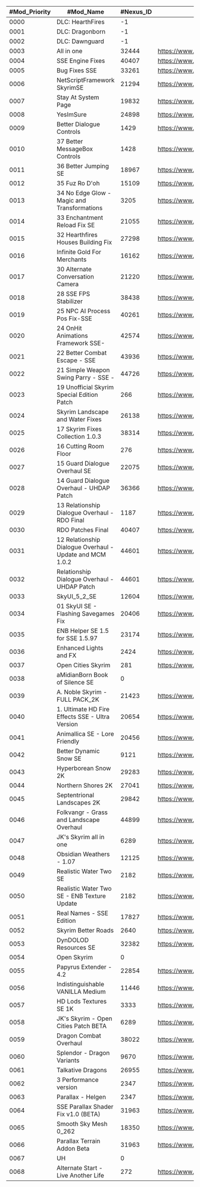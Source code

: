 <table>
<thead>
<tr>
<th>#Mod_Priority</th>
<th>#Mod_Name</th>
<th>#Nexus_ID</th>
<th>#Mod_Nexus_URL</th>
</tr>
</thead>
<tbody>
<tr>
<td>0000</td>
<td>DLC: HearthFires</td>
<td>-1</td>
<td></td>
</tr>
<tr>
<td>0001</td>
<td>DLC: Dragonborn</td>
<td>-1</td>
<td></td>
</tr>
<tr>
<td>0002</td>
<td>DLC: Dawnguard</td>
<td>-1</td>
<td></td>
</tr>
<tr>
<td>0003</td>
<td>All in one</td>
<td>32444</td>
<td><a href="https://www.nexusmods.com/skyrimspecialedition/mods/32444">https://www.nexusmods.com/skyrimspecialedition/mods/32444</a></td>
</tr>
<tr>
<td>0004</td>
<td>SSE Engine Fixes</td>
<td>40407</td>
<td><a href="https://www.nexusmods.com/skyrimspecialedition/mods/40407">https://www.nexusmods.com/skyrimspecialedition/mods/40407</a></td>
</tr>
<tr>
<td>0005</td>
<td>Bug Fixes SSE</td>
<td>33261</td>
<td><a href="https://www.nexusmods.com/skyrimspecialedition/mods/33261">https://www.nexusmods.com/skyrimspecialedition/mods/33261</a></td>
</tr>
<tr>
<td>0006</td>
<td>NetScriptFramework SkyrimSE</td>
<td>21294</td>
<td><a href="https://www.nexusmods.com/skyrimspecialedition/mods/21294">https://www.nexusmods.com/skyrimspecialedition/mods/21294</a></td>
</tr>
<tr>
<td>0007</td>
<td>Stay At System Page</td>
<td>19832</td>
<td><a href="https://www.nexusmods.com/skyrimspecialedition/mods/19832">https://www.nexusmods.com/skyrimspecialedition/mods/19832</a></td>
</tr>
<tr>
<td>0008</td>
<td>YesImSure</td>
<td>24898</td>
<td><a href="https://www.nexusmods.com/skyrimspecialedition/mods/24898">https://www.nexusmods.com/skyrimspecialedition/mods/24898</a></td>
</tr>
<tr>
<td>0009</td>
<td>Better Dialogue Controls</td>
<td>1429</td>
<td><a href="https://www.nexusmods.com/skyrimspecialedition/mods/1429">https://www.nexusmods.com/skyrimspecialedition/mods/1429</a></td>
</tr>
<tr>
<td>0010</td>
<td>37 Better MessageBox Controls</td>
<td>1428</td>
<td><a href="https://www.nexusmods.com/skyrimspecialedition/mods/1428">https://www.nexusmods.com/skyrimspecialedition/mods/1428</a></td>
</tr>
<tr>
<td>0011</td>
<td>36 Better Jumping SE</td>
<td>18967</td>
<td><a href="https://www.nexusmods.com/skyrimspecialedition/mods/18967">https://www.nexusmods.com/skyrimspecialedition/mods/18967</a></td>
</tr>
<tr>
<td>0012</td>
<td>35 Fuz Ro D&#39;oh</td>
<td>15109</td>
<td><a href="https://www.nexusmods.com/skyrimspecialedition/mods/15109">https://www.nexusmods.com/skyrimspecialedition/mods/15109</a></td>
</tr>
<tr>
<td>0013</td>
<td>34 No Edge Glow - Magic and Transformations</td>
<td>3205</td>
<td><a href="https://www.nexusmods.com/skyrimspecialedition/mods/3205">https://www.nexusmods.com/skyrimspecialedition/mods/3205</a></td>
</tr>
<tr>
<td>0014</td>
<td>33 Enchantment Reload Fix SE</td>
<td>21055</td>
<td><a href="https://www.nexusmods.com/skyrimspecialedition/mods/21055">https://www.nexusmods.com/skyrimspecialedition/mods/21055</a></td>
</tr>
<tr>
<td>0015</td>
<td>32 Hearthfires Houses Building Fix</td>
<td>27298</td>
<td><a href="https://www.nexusmods.com/skyrimspecialedition/mods/27298">https://www.nexusmods.com/skyrimspecialedition/mods/27298</a></td>
</tr>
<tr>
<td>0016</td>
<td>Infinite Gold For Merchants</td>
<td>16162</td>
<td><a href="https://www.nexusmods.com/skyrimspecialedition/mods/16162">https://www.nexusmods.com/skyrimspecialedition/mods/16162</a></td>
</tr>
<tr>
<td>0017</td>
<td>30 Alternate Conversation Camera</td>
<td>21220</td>
<td><a href="https://www.nexusmods.com/skyrimspecialedition/mods/21220">https://www.nexusmods.com/skyrimspecialedition/mods/21220</a></td>
</tr>
<tr>
<td>0018</td>
<td>28 SSE FPS Stabilizer</td>
<td>38438</td>
<td><a href="https://www.nexusmods.com/skyrimspecialedition/mods/38438">https://www.nexusmods.com/skyrimspecialedition/mods/38438</a></td>
</tr>
<tr>
<td>0019</td>
<td>25 NPC AI Process Pos Fix-SSE</td>
<td>40261</td>
<td><a href="https://www.nexusmods.com/skyrimspecialedition/mods/40261">https://www.nexusmods.com/skyrimspecialedition/mods/40261</a></td>
</tr>
<tr>
<td>0020</td>
<td>24 OnHit Animations Framework SSE-</td>
<td>42574</td>
<td><a href="https://www.nexusmods.com/skyrimspecialedition/mods/42574">https://www.nexusmods.com/skyrimspecialedition/mods/42574</a></td>
</tr>
<tr>
<td>0021</td>
<td>22 Better Combat Escape - SSE</td>
<td>43936</td>
<td><a href="https://www.nexusmods.com/skyrimspecialedition/mods/43936">https://www.nexusmods.com/skyrimspecialedition/mods/43936</a></td>
</tr>
<tr>
<td>0022</td>
<td>21 Simple Weapon Swing Parry - SSE -</td>
<td>44726</td>
<td><a href="https://www.nexusmods.com/skyrimspecialedition/mods/44726">https://www.nexusmods.com/skyrimspecialedition/mods/44726</a></td>
</tr>
<tr>
<td>0023</td>
<td>19 Unofficial Skyrim Special Edition Patch</td>
<td>266</td>
<td><a href="https://www.nexusmods.com/skyrimspecialedition/mods/266">https://www.nexusmods.com/skyrimspecialedition/mods/266</a></td>
</tr>
<tr>
<td>0024</td>
<td>Skyrim Landscape and Water Fixes</td>
<td>26138</td>
<td><a href="https://www.nexusmods.com/skyrimspecialedition/mods/26138">https://www.nexusmods.com/skyrimspecialedition/mods/26138</a></td>
</tr>
<tr>
<td>0025</td>
<td>17 Skyrim Fixes Collection 1.0.3</td>
<td>38314</td>
<td><a href="https://www.nexusmods.com/skyrimspecialedition/mods/38314">https://www.nexusmods.com/skyrimspecialedition/mods/38314</a></td>
</tr>
<tr>
<td>0026</td>
<td>16 Cutting Room Floor</td>
<td>276</td>
<td><a href="https://www.nexusmods.com/skyrimspecialedition/mods/276">https://www.nexusmods.com/skyrimspecialedition/mods/276</a></td>
</tr>
<tr>
<td>0027</td>
<td>15 Guard Dialogue Overhaul SE</td>
<td>22075</td>
<td><a href="https://www.nexusmods.com/skyrimspecialedition/mods/22075">https://www.nexusmods.com/skyrimspecialedition/mods/22075</a></td>
</tr>
<tr>
<td>0028</td>
<td>14 Guard Dialogue Overhaul - UHDAP Patch</td>
<td>36366</td>
<td><a href="https://www.nexusmods.com/skyrimspecialedition/mods/36366">https://www.nexusmods.com/skyrimspecialedition/mods/36366</a></td>
</tr>
<tr>
<td>0029</td>
<td>13 Relationship Dialogue Overhaul - RDO Final</td>
<td>1187</td>
<td><a href="https://www.nexusmods.com/skyrimspecialedition/mods/1187">https://www.nexusmods.com/skyrimspecialedition/mods/1187</a></td>
</tr>
<tr>
<td>0030</td>
<td>RDO Patches Final</td>
<td>40407</td>
<td><a href="https://www.nexusmods.com/skyrimspecialedition/mods/40407">https://www.nexusmods.com/skyrimspecialedition/mods/40407</a></td>
</tr>
<tr>
<td>0031</td>
<td>12 Relationship Dialogue Overhaul - Update and MCM 1.0.2</td>
<td>44601</td>
<td><a href="https://www.nexusmods.com/skyrimspecialedition/mods/44601">https://www.nexusmods.com/skyrimspecialedition/mods/44601</a></td>
</tr>
<tr>
<td>0032</td>
<td>Relationship Dialogue Overhaul - UHDAP Patch</td>
<td>44601</td>
<td><a href="https://www.nexusmods.com/skyrimspecialedition/mods/44601">https://www.nexusmods.com/skyrimspecialedition/mods/44601</a></td>
</tr>
<tr>
<td>0033</td>
<td>SkyUI_5_2_SE</td>
<td>12604</td>
<td><a href="https://www.nexusmods.com/skyrimspecialedition/mods/12604">https://www.nexusmods.com/skyrimspecialedition/mods/12604</a></td>
</tr>
<tr>
<td>0034</td>
<td>01 SkyUI SE - Flashing Savegames Fix</td>
<td>20406</td>
<td><a href="https://www.nexusmods.com/skyrimspecialedition/mods/20406">https://www.nexusmods.com/skyrimspecialedition/mods/20406</a></td>
</tr>
<tr>
<td>0035</td>
<td>ENB Helper SE 1.5 for SSE 1.5.97</td>
<td>23174</td>
<td><a href="https://www.nexusmods.com/skyrimspecialedition/mods/23174">https://www.nexusmods.com/skyrimspecialedition/mods/23174</a></td>
</tr>
<tr>
<td>0036</td>
<td>Enhanced Lights and FX</td>
<td>2424</td>
<td><a href="https://www.nexusmods.com/skyrimspecialedition/mods/2424">https://www.nexusmods.com/skyrimspecialedition/mods/2424</a></td>
</tr>
<tr>
<td>0037</td>
<td>Open Cities Skyrim</td>
<td>281</td>
<td><a href="https://www.nexusmods.com/skyrimspecialedition/mods/281">https://www.nexusmods.com/skyrimspecialedition/mods/281</a></td>
</tr>
<tr>
<td>0038</td>
<td>aMidianBorn Book of Silence SE</td>
<td>0</td>
<td></td>
</tr>
<tr>
<td>0039</td>
<td>A. Noble Skyrim - FULL PACK_2K</td>
<td>21423</td>
<td><a href="https://www.nexusmods.com/skyrimspecialedition/mods/21423">https://www.nexusmods.com/skyrimspecialedition/mods/21423</a></td>
</tr>
<tr>
<td>0040</td>
<td>1. Ultimate HD Fire Effects SSE - Ultra Version</td>
<td>20654</td>
<td><a href="https://www.nexusmods.com/skyrimspecialedition/mods/20654">https://www.nexusmods.com/skyrimspecialedition/mods/20654</a></td>
</tr>
<tr>
<td>0041</td>
<td>Animallica SE - Lore Friendly</td>
<td>20456</td>
<td><a href="https://www.nexusmods.com/skyrimspecialedition/mods/20456">https://www.nexusmods.com/skyrimspecialedition/mods/20456</a></td>
</tr>
<tr>
<td>0042</td>
<td>Better Dynamic Snow SE</td>
<td>9121</td>
<td><a href="https://www.nexusmods.com/skyrimspecialedition/mods/9121">https://www.nexusmods.com/skyrimspecialedition/mods/9121</a></td>
</tr>
<tr>
<td>0043</td>
<td>Hyperborean Snow 2K</td>
<td>29283</td>
<td><a href="https://www.nexusmods.com/skyrimspecialedition/mods/29283">https://www.nexusmods.com/skyrimspecialedition/mods/29283</a></td>
</tr>
<tr>
<td>0044</td>
<td>Northern Shores 2K</td>
<td>27041</td>
<td><a href="https://www.nexusmods.com/skyrimspecialedition/mods/27041">https://www.nexusmods.com/skyrimspecialedition/mods/27041</a></td>
</tr>
<tr>
<td>0045</td>
<td>Septentrional Landscapes 2K</td>
<td>29842</td>
<td><a href="https://www.nexusmods.com/skyrimspecialedition/mods/29842">https://www.nexusmods.com/skyrimspecialedition/mods/29842</a></td>
</tr>
<tr>
<td>0046</td>
<td>Folkvangr - Grass and Landscape Overhaul</td>
<td>44899</td>
<td><a href="https://www.nexusmods.com/skyrimspecialedition/mods/44899">https://www.nexusmods.com/skyrimspecialedition/mods/44899</a></td>
</tr>
<tr>
<td>0047</td>
<td>JK&#39;s Skyrim all in one</td>
<td>6289</td>
<td><a href="https://www.nexusmods.com/skyrimspecialedition/mods/6289">https://www.nexusmods.com/skyrimspecialedition/mods/6289</a></td>
</tr>
<tr>
<td>0048</td>
<td>Obsidian Weathers - 1.07</td>
<td>12125</td>
<td><a href="https://www.nexusmods.com/skyrimspecialedition/mods/12125">https://www.nexusmods.com/skyrimspecialedition/mods/12125</a></td>
</tr>
<tr>
<td>0049</td>
<td>Realistic Water Two SE</td>
<td>2182</td>
<td><a href="https://www.nexusmods.com/skyrimspecialedition/mods/2182">https://www.nexusmods.com/skyrimspecialedition/mods/2182</a></td>
</tr>
<tr>
<td>0050</td>
<td>Realistic Water Two SE - ENB Texture Update</td>
<td>2182</td>
<td><a href="https://www.nexusmods.com/skyrimspecialedition/mods/2182">https://www.nexusmods.com/skyrimspecialedition/mods/2182</a></td>
</tr>
<tr>
<td>0051</td>
<td>Real Names - SSE Edition</td>
<td>17827</td>
<td><a href="https://www.nexusmods.com/skyrimspecialedition/mods/17827">https://www.nexusmods.com/skyrimspecialedition/mods/17827</a></td>
</tr>
<tr>
<td>0052</td>
<td>Skyrim Better Roads</td>
<td>2640</td>
<td><a href="https://www.nexusmods.com/skyrimspecialedition/mods/2640">https://www.nexusmods.com/skyrimspecialedition/mods/2640</a></td>
</tr>
<tr>
<td>0053</td>
<td>DynDOLOD Resources SE</td>
<td>32382</td>
<td><a href="https://www.nexusmods.com/skyrimspecialedition/mods/32382">https://www.nexusmods.com/skyrimspecialedition/mods/32382</a></td>
</tr>
<tr>
<td>0054</td>
<td>Open Skyrim</td>
<td>0</td>
<td></td>
</tr>
<tr>
<td>0055</td>
<td>Papyrus Extender - 4.2</td>
<td>22854</td>
<td><a href="https://www.nexusmods.com/skyrimspecialedition/mods/22854">https://www.nexusmods.com/skyrimspecialedition/mods/22854</a></td>
</tr>
<tr>
<td>0056</td>
<td>Indistinguishable VANILLA Medium</td>
<td>11446</td>
<td><a href="https://www.nexusmods.com/skyrimspecialedition/mods/11446">https://www.nexusmods.com/skyrimspecialedition/mods/11446</a></td>
</tr>
<tr>
<td>0057</td>
<td>HD Lods Textures SE 1K</td>
<td>3333</td>
<td><a href="https://www.nexusmods.com/skyrimspecialedition/mods/3333">https://www.nexusmods.com/skyrimspecialedition/mods/3333</a></td>
</tr>
<tr>
<td>0058</td>
<td>JK&#39;s Skyrim - Open Cities Patch BETA</td>
<td>6289</td>
<td><a href="https://www.nexusmods.com/skyrimspecialedition/mods/6289">https://www.nexusmods.com/skyrimspecialedition/mods/6289</a></td>
</tr>
<tr>
<td>0059</td>
<td>Dragon Combat Overhaul</td>
<td>38022</td>
<td><a href="https://www.nexusmods.com/skyrimspecialedition/mods/38022">https://www.nexusmods.com/skyrimspecialedition/mods/38022</a></td>
</tr>
<tr>
<td>0060</td>
<td>Splendor - Dragon Variants</td>
<td>9670</td>
<td><a href="https://www.nexusmods.com/skyrimspecialedition/mods/9670">https://www.nexusmods.com/skyrimspecialedition/mods/9670</a></td>
</tr>
<tr>
<td>0061</td>
<td>Talkative Dragons</td>
<td>26955</td>
<td><a href="https://www.nexusmods.com/skyrimspecialedition/mods/26955">https://www.nexusmods.com/skyrimspecialedition/mods/26955</a></td>
</tr>
<tr>
<td>0062</td>
<td>3 Performance version</td>
<td>2347</td>
<td><a href="https://www.nexusmods.com/skyrimspecialedition/mods/2347">https://www.nexusmods.com/skyrimspecialedition/mods/2347</a></td>
</tr>
<tr>
<td>0063</td>
<td>Parallax - Helgen</td>
<td>2347</td>
<td><a href="https://www.nexusmods.com/skyrimspecialedition/mods/2347">https://www.nexusmods.com/skyrimspecialedition/mods/2347</a></td>
</tr>
<tr>
<td>0064</td>
<td>SSE Parallax Shader Fix v1.0 (BETA)</td>
<td>31963</td>
<td><a href="https://www.nexusmods.com/skyrimspecialedition/mods/31963">https://www.nexusmods.com/skyrimspecialedition/mods/31963</a></td>
</tr>
<tr>
<td>0065</td>
<td>Smooth Sky Mesh 0_262</td>
<td>18350</td>
<td><a href="https://www.nexusmods.com/skyrimspecialedition/mods/18350">https://www.nexusmods.com/skyrimspecialedition/mods/18350</a></td>
</tr>
<tr>
<td>0066</td>
<td>Parallax Terrain Addon Beta</td>
<td>31963</td>
<td><a href="https://www.nexusmods.com/skyrimspecialedition/mods/31963">https://www.nexusmods.com/skyrimspecialedition/mods/31963</a></td>
</tr>
<tr>
<td>0067</td>
<td>UH</td>
<td>0</td>
<td></td>
</tr>
<tr>
<td>0068</td>
<td>Alternate Start - Live Another Life</td>
<td>272</td>
<td><a href="https://www.nexusmods.com/skyrimspecialedition/mods/272">https://www.nexusmods.com/skyrimspecialedition/mods/272</a></td>
</tr>
</tbody>
</table>
